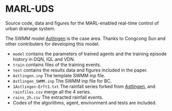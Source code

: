 # MARL-UDS
Source code, data and figures for the MARL-enabled real-time control of urban drainage system.

The SWMM model [Astlingen](https://github.com/open-toolbox/SWMM-Astlingen) is the case area. Thanks to Congcong Sun and other contributers for developing this model.

- `model` contains the parameters of trained agents and the training episode history in DQN, IQL and VDN.
- `train` contains files of the training events.
- `test` contains the results data and figures included in the paper.
- `Astlingen.inp` The template SWMM inp file.
- `Astlingen_SWMM.inp` The SWMM inp file for BC.
- `1Astlingen-Erft1.txt` The rainfall series forked from [Astlingen](https://github.com/open-toolbox/SWMM-Astlingen), and `rainfiles.csv` merge all the 4 series.
- `rains_2h.csv` The extracted rainfall events.
- Codes of the algorithms, agent, environment and tests are included.
